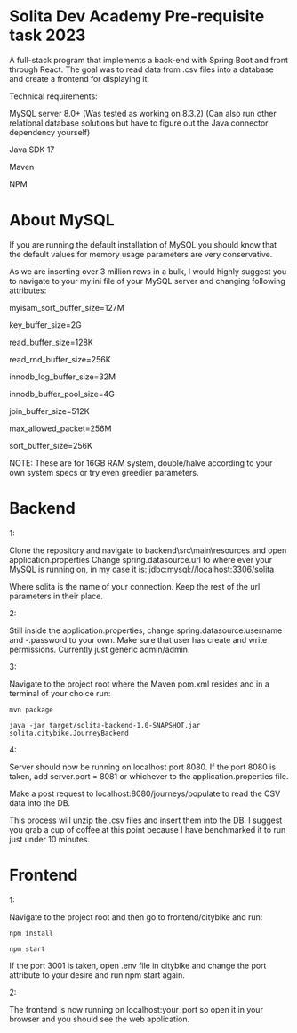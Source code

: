 # Solita Dev Academy Pre-requisite task 2023
A full-stack program that implements a back-end with Spring Boot and front through React.
The goal was to read data from .csv files into a database and create a frontend for displaying it.




Technical requirements:

MySQL server 8.0+ (Was tested as working on 8.3.2)
(Can also run other relational database solutions but have to figure out the Java connector dependency yourself)

Java SDK 17

Maven

NPM 

# About MySQL

If you are running the default installation of MySQL you should know that the default
values for memory usage parameters are very conservative. 

As we are inserting over 3 million rows in a bulk, I would highly suggest you to navigate
to your my.ini file of your MySQL server and changing following attributes:

myisam_sort_buffer_size=127M

key_buffer_size=2G

read_buffer_size=128K

read_rnd_buffer_size=256K

innodb_log_buffer_size=32M

innodb_buffer_pool_size=4G

join_buffer_size=512K

max_allowed_packet=256M

sort_buffer_size=256K

NOTE: These are for 16GB RAM system, double/halve according to your own system specs or try even
greedier parameters.

# Backend

1: 

  Clone the repository and navigate to backend\src\main\resources and open application.properties
  Change spring.datasource.url to where ever your MySQL is running on, in my case it is:
  jdbc:mysql://localhost:3306/solita
  
  Where solita is the name of your connection.
  Keep the rest of the url parameters in their place.

2: 

  Still inside the application.properties, change spring.datasource.username and -.password to your own. 
  Make sure that user has create and write permissions. Currently just generic admin/admin.

3: 

  Navigate to the project root where the Maven pom.xml resides and in a terminal of your choice run:

  ```
  mvn package

  java -jar target/solita-backend-1.0-SNAPSHOT.jar solita.citybike.JourneyBackend

  ```
  
4: 

  Server should now be running on localhost port 8080. If the port 8080 is taken, add server.port = 8081 or whichever to the application.properties file.

  Make a post request to localhost:8080/journeys/populate to read the CSV data into the DB. 

  This process will unzip the .csv files and insert them into the DB. I suggest you grab a cup of coffee at this point because
  I have benchmarked it to run just under 10 minutes.


# Frontend

1:

  Navigate to the project root and then go to frontend/citybike and run:
  
  ```
  npm install
  
  npm start
  ```
  If the port 3001 is taken, open .env file in citybike and change the port attribute to your desire and run npm start again.
  
2:

  The frontend is now running on localhost:your_port so open it in your browser and you should see the web application.
  
